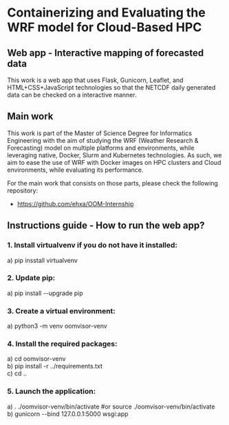 # Containerizing and Evaluating the WRF model for Cloud-Based HPC
## Web app - Interactive mapping of forecasted data 

This work is a web app that uses Flask, Gunicorn, Leaflet, and HTML+CSS+JavaScript technologies so that the NETCDF daily generated data can be checked on a interactive manner.

## Main work

This work is part of the Master of Science Degree for Informatics Engineering with the aim of studying the WRF (Weather Research & Forecasting) model on multiple platforms and environments, while leveraging native, Docker, Slurm and Kubernetes technologies.
As such, we aim to ease the use of WRF with Docker images on HPC clusters and Cloud environments, while evaluating its performance. 

For the main work that consists on those parts, please check the following repository:
- https://github.com/ehxa/OOM-Internship

## Instructions guide - How to run the web app?

### 1. Install virtualvenv if you do not have it installed:
a) pip insstall virtualvenv

### 2. Update pip:
a) pip install --upgrade pip

### 3. Create a virtual environment:
a) python3 -m venv oomvisor-venv

### 4. Install the required packages:
a) cd oomvisor-venv\
b) pip install -r ../requirements.txt\
c) cd ..

### 5. Launch the application:
a) . ./oomvisor-venv/bin/activate #or source ./oomvisor-venv/bin/activate\
b) gunicorn --bind 127.0.0.1:5000 wsgi:app
